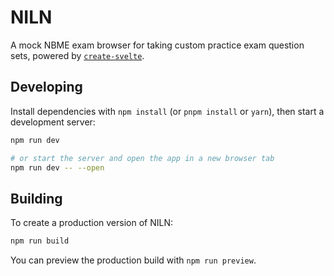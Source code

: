 # NILN

A mock NBME exam browser for taking custom practice exam question sets, powered by [`create-svelte`](https://github.com/sveltejs/kit/tree/main/packages/create-svelte).

## Developing

Install dependencies with `npm install` (or `pnpm install` or `yarn`), then start a development server:

```bash
npm run dev

# or start the server and open the app in a new browser tab
npm run dev -- --open
```

## Building

To create a production version of NILN:

```bash
npm run build
```

You can preview the production build with `npm run preview`.
